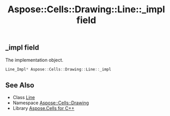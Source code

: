 ﻿---
title: Aspose::Cells::Drawing::Line::_impl field
linktitle: _impl
second_title: Aspose.Cells for C++ API Reference
description: 'Aspose::Cells::Drawing::Line::_impl field. The implementation object in C++.'
type: docs
weight: 4800
url: /cpp/aspose.cells.drawing/line/_impl/
---
## _impl field


The implementation object.

```cpp
Line_Impl* Aspose::Cells::Drawing::Line::_impl
```

## See Also

* Class [Line](../)
* Namespace [Aspose::Cells::Drawing](../../)
* Library [Aspose.Cells for C++](../../../)
